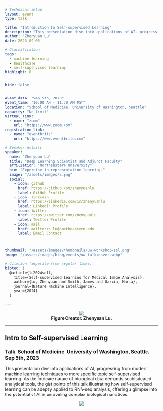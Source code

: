 ```yaml
---
# Technical setup
layout: event
type: talk

title: "Introduction to Self-supervised Learning"
description: "This presentation dive into applications of AI, progressing from modern machine learning techniques to more specific topic self-supervised learning."
author: "Zhenyuan Lu"
date: 2023-09-05

# Classification
tags:
  - machine learning
  - healthcare
  - self-supervised learning
highlight: 0  


hide: false   


event_date: "Sep 5th, 2023"
event_time: "10:00 AM - 11:30 AM PST"
location: "School of Medicine, University of Washington, Seattle"
capacity: "No limit"
virtual_link: 
  - name: "zoom"
    url: "https://www.zoom.com"
registration_link: 
  - name: "eventbrite"
    url: "https://www.eventbrite.com"

# Speaker details
speaker:
  name: "Zhenyuan Lu"
  title: "Deep Learning Scientist and Adjunct Faculty"
  affiliation: "Northeastern University"
  bio: "Expertise in representation learning."
  image: "/assets/images/z.png"
  social:
    - icon: github
      href: https://github.com/zhenyuanlu
      label: GitHub Profile
    - icon: linkedin
      href: https://linkedin.com/in/zhenyuanlu
      label: LinkedIn Profile
    - icon: twitter
      href: https://twitter.com/zhenyuanlu
      label: Twitter Profile
    - icon: mail
      href: mailto:zh.lu@northeastern.edu
      label: Email Contact



thumbnail: "/assets/images/thumbnails/uw-workshop-ssl.png"
image: "/assets/images/blog/events/uw_talk/cover.webp"

# Citation (separate from regular links)
bibtex: |
  @article{lu2024self,
    title={Self-supervised Learning for Medical Image Analysis},
    author={Lu, Zhenyuan and Smith, James and Garcia, Maria},
    journal={Nature Machine Intelligence},
    year={2024}
  }

---
```


<div class="l-page">
<center>
  <figure style="max-width:100%;">
    <img src="{{ '/assets/images/blog/events/uw_talk/cover.webp' | relative_url }}"  />
    <figcaption>
      <strong> Figure Creator: Zhenyuan Lu.  </strong>
    </figcaption>
  </figure>
</center>
</div>



***

## Intro to Self-supervised Learning

### Talk, School of Medicine, University of Washington, Seattle. Sep 5th, 2023
<p>
This presentation dive into applications of AI, progressing from modern machine learning techniques to more specific topic self-supervised learning. As the intricate nature of biological data demands sophisticated analytical tools, the gist points of this talk illustrating how self-supervised learning can be adeptly applied to RNA-seq analysis, offering a glimpse into the potential of AI in unraveling complex biological narratives.
</p>


<center>
  <figure style="max-width:100%;">
    <img src="{{ '/assets/images/blog/events/uw_talk/intro.webp' | relative_url }}"  />
    <figcaption>
      <strong></strong>
    </figcaption>
  </figure>
</center>